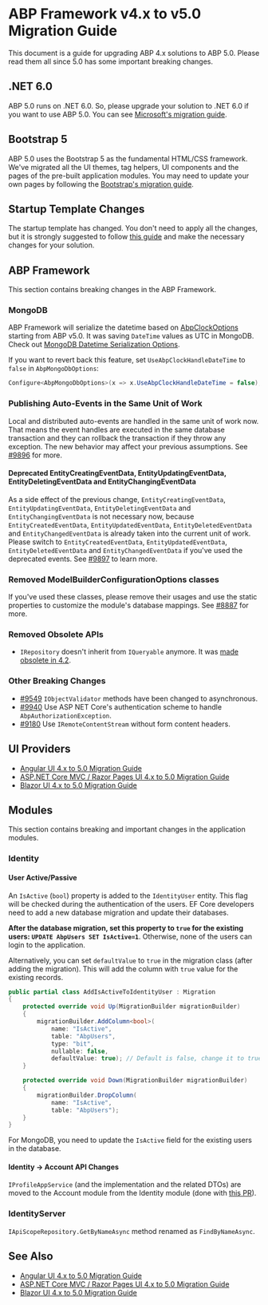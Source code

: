 # ABP Framework v4.x to v5.0 Migration Guide

This document is a guide for upgrading ABP 4.x solutions to ABP 5.0. Please read them all since 5.0 has some important breaking changes.

## .NET 6.0

ABP 5.0 runs on .NET 6.0. So, please upgrade your solution to .NET 6.0 if you want to use ABP 5.0. You can see [Microsoft's migration guide](https://docs.microsoft.com/en-us/aspnet/core/migration/50-to-60).

## Bootstrap 5

ABP 5.0 uses the Bootstrap 5 as the fundamental HTML/CSS framework. We've migrated all the UI themes, tag helpers, UI components and the pages of the pre-built application modules. You may need to update your own pages by following the [Bootstrap's migration guide](https://getbootstrap.com/docs/5.0/migration/).

## Startup Template Changes

The startup template has changed. You don't need to apply all the changes, but it is strongly suggested to follow [this guide](Upgrading-Startup-Template.md) and make the necessary changes for your solution.

## ABP Framework

This section contains breaking changes in the ABP Framework.

### MongoDB

ABP Framework will serialize the datetime based on [AbpClockOptions](https://docs.abp.io/en/abp/latest/Timing#clock-options) starting from ABP v5.0. It was saving `DateTime` values as UTC in MongoDB. Check out [MongoDB Datetime Serialization Options](https://mongodb.github.io/mongo-csharp-driver/2.13/reference/bson/mapping/#datetime-serialization-options).

If you want to revert back this feature, set `UseAbpClockHandleDateTime` to `false` in `AbpMongoDbOptions`:

```cs
Configure<AbpMongoDbOptions>(x => x.UseAbpClockHandleDateTime = false);
```

### Publishing Auto-Events in the Same Unit of Work

Local and distributed auto-events are handled in the same unit of work now. That means the event handles are executed in the same database transaction and they can rollback the transaction if they throw any exception. The new behavior may affect your previous assumptions. See [#9896](https://github.com/abpframework/abp/issues/9896) for more.

#### Deprecated EntityCreatingEventData, EntityUpdatingEventData, EntityDeletingEventData and EntityChangingEventData

As a side effect of the previous change, `EntityCreatingEventData`, `EntityUpdatingEventData`, `EntityDeletingEventData` and `EntityChangingEventData` is not necessary now, because `EntityCreatedEventData`, `EntityUpdatedEventData`, `EntityDeletedEventData` and `EntityChangedEventData` is already taken into the current unit of work. Please switch to `EntityCreatedEventData`, `EntityUpdatedEventData`, `EntityDeletedEventData` and `EntityChangedEventData` if you've used the deprecated events. See [#9897](https://github.com/abpframework/abp/issues/9897) to learn more.

### Removed ModelBuilderConfigurationOptions classes

If you've used these classes, please remove their usages and use the static properties to customize the module's database mappings. See [#8887](https://github.com/abpframework/abp/issues/8887) for more.

### Removed Obsolete APIs

* `IRepository` doesn't inherit from `IQueryable` anymore. It was [made obsolete in 4.2](https://docs.abp.io/en/abp/latest/Migration-Guides/Abp-4_2#irepository-getqueryableasync).

### Other Breaking Changes

* [#9549](https://github.com/abpframework/abp/pull/9549) `IObjectValidator` methods have been changed to asynchronous.
* [#9940](https://github.com/abpframework/abp/pull/9940) Use ASP NET Core's authentication scheme to handle `AbpAuthorizationException`.
* [#9180](https://github.com/abpframework/abp/pull/9180) Use `IRemoteContentStream` without form content headers.

## UI Providers

* [Angular UI 4.x to 5.0 Migration Guide](Abp-5_0-Angular.md)
* [ASP.NET Core MVC / Razor Pages UI 4.x to 5.0 Migration Guide](Abp-5-0-MVC.md)
* [Blazor UI 4.x to 5.0 Migration Guide](Abp-5-0-Blazor.md)

## Modules

This section contains breaking and important changes in the application modules.

### Identity

#### User Active/Passive

An `IsActive` (`bool`) property is added to the `IdentityUser` entity. This flag will be checked during the authentication of the users. EF Core developers need to add a new database migration and update their databases.

**After the database migration, set this property to `true` for the existing users: `UPDATE AbpUsers SET IsActive=1`**. Otherwise, none of the users can login to the application.

Alternatively, you can set `defaultValue` to `true` in the migration class (after adding the migration).
This will add the column with `true` value for the existing records.

```cs
public partial class AddIsActiveToIdentityUser : Migration
{
    protected override void Up(MigrationBuilder migrationBuilder)
    {
        migrationBuilder.AddColumn<bool>(
            name: "IsActive",
            table: "AbpUsers",
            type: "bit",
            nullable: false,
            defaultValue: true); // Default is false, change it to true.
    }

    protected override void Down(MigrationBuilder migrationBuilder)
    {
        migrationBuilder.DropColumn(
            name: "IsActive",
            table: "AbpUsers");
    }
}
```

For MongoDB, you need to update the `IsActive` field for the existing users in the database.

#### Identity -> Account API Changes

`IProfileAppService` (and the implementation and the related DTOs) are moved to the Account module from the Identity module (done with [this PR](https://github.com/abpframework/abp/pull/10370/files)).

### IdentityServer

`IApiScopeRepository.GetByNameAsync` method renamed as `FindByNameAsync`.

## See Also

* [Angular UI 4.x to 5.0 Migration Guide](Abp-5_0-Angular.md)
* [ASP.NET Core MVC / Razor Pages UI 4.x to 5.0 Migration Guide]()
* [Blazor UI 4.x to 5.0 Migration Guide](Abp-5-0-Blazor.md)
